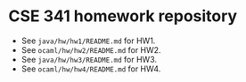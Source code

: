 # CSE 341 homework repository

- See `java/hw/hw1/README.md` for HW1.
- See `ocaml/hw/hw2/README.md` for HW2.
- See `java/hw/hw3/README.md` for HW3.
- See `ocaml/hw/hw4/README.md` for HW4.
